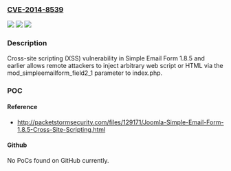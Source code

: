 ### [CVE-2014-8539](https://cve.mitre.org/cgi-bin/cvename.cgi?name=CVE-2014-8539)
![](https://img.shields.io/static/v1?label=Product&message=n%2Fa&color=blue)
![](https://img.shields.io/static/v1?label=Version&message=n%2Fa&color=blue)
![](https://img.shields.io/static/v1?label=Vulnerability&message=n%2Fa&color=brighgreen)

### Description

Cross-site scripting (XSS) vulnerability in Simple Email Form 1.8.5 and earlier allows remote attackers to inject arbitrary web script or HTML via the mod_simpleemailform_field2_1 parameter to index.php.

### POC

#### Reference
- http://packetstormsecurity.com/files/129171/Joomla-Simple-Email-Form-1.8.5-Cross-Site-Scripting.html

#### Github
No PoCs found on GitHub currently.

